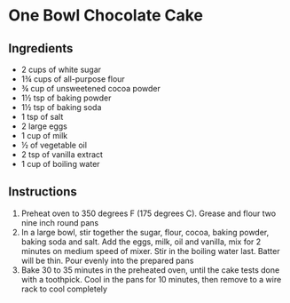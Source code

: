 # One Bowl Chocolate Cake

## Ingredients

- 2 cups of white sugar
- 1&frac34; cups of all-purpose flour
- &frac34; cup of unsweetened cocoa powder
- 1&frac12; tsp of baking powder
- 1&frac12; tsp of baking soda
- 1 tsp of salt
- 2 large eggs
- 1 cup of milk
- &frac12; of vegetable oil
- 2 tsp of vanilla extract
- 1 cup of boiling water

## Instructions

1. Preheat oven to 350 degrees F (175 degrees C). Grease and flour two nine inch round pans
2. In a large bowl, stir together the sugar, flour, cocoa, baking powder, baking soda and salt. Add the eggs, milk, oil and vanilla, mix for 2 minutes on medium speed of mixer. Stir in the boiling water last. Batter will be thin. Pour evenly into the prepared pans
3. Bake 30 to 35 minutes in the preheated oven, until the cake tests done with a toothpick. Cool in the pans for 10 minutes, then remove to a wire rack to cool completely
